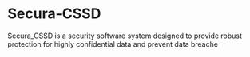 # Secura-CSSD
Secura_CSSD is a security software system designed to provide robust protection for highly confidential data and prevent data breache
